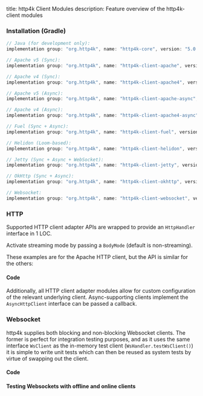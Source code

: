 title: http4k Client Modules
description: Feature overview of the http4k-client modules

### Installation (Gradle)

```groovy
// Java (for development only):
implementation group: "org.http4k", name: "http4k-core", version: "5.0.0.0"

// Apache v5 (Sync): 
implementation group: "org.http4k", name: "http4k-client-apache", version: "5.0.0.0"

// Apache v4 (Sync): 
implementation group: "org.http4k", name: "http4k-client-apache4", version: "5.0.0.0"

// Apache v5 (Async): 
implementation group: "org.http4k", name: "http4k-client-apache-async", version: "5.0.0.0"

// Apache v4 (Async): 
implementation group: "org.http4k", name: "http4k-client-apache4-async", version: "5.0.0.0"

// Fuel (Sync + Async): 
implementation group: "org.http4k", name: "http4k-client-fuel", version: "5.0.0.0"

// Helidon (Loom-based): 
implementation group: "org.http4k", name: "http4k-client-helidon", version: "5.0.0.0"

// Jetty (Sync + Async + WebSocket): 
implementation group: "org.http4k", name: "http4k-client-jetty", version: "5.0.0.0"

// OkHttp (Sync + Async): 
implementation group: "org.http4k", name: "http4k-client-okhttp", version: "5.0.0.0"

// Websocket: 
implementation group: "org.http4k", name: "http4k-client-websocket", version: "5.0.0.0"
```

### HTTP
Supported HTTP client adapter APIs are wrapped to provide an `HttpHandler` interface in 1 LOC.

Activate streaming mode by passing a `BodyMode` (default is non-streaming).

These examples are for the Apache HTTP client, but the API is similar for the others:

#### Code [<img class="octocat"/>](https://github.com/http4k/http4k/blob/master/src/docs/guide/reference/clients/example_http.kt)

<script src="https://gist-it.appspot.com/https://github.com/http4k/http4k/blob/master/src/docs/guide/reference/clients/example_http.kt"></script>

Additionally, all HTTP client adapter modules allow for custom configuration of the relevant underlying client. Async-supporting clients implement the `AsyncHttpClient` interface can be passed a callback.

### Websocket
http4k supplies both blocking and non-blocking Websocket clients. The former is perfect for integration testing purposes, and as it uses the same interface `WsClient` as the in-memory test client (`WsHandler.testWsClient()`) it is simple to write unit tests which can then be reused as system tests by virtue of swapping out the client.

#### Code [<img class="octocat"/>](https://github.com/http4k/http4k/blob/master/src/docs/guide/reference/clients/example_websocket.kt)

<script src="https://gist-it.appspot.com/https://github.com/http4k/http4k/blob/master/src/docs/guide/reference/clients/example_websocket.kt"></script>

#### Testing Websockets with offline and online clients [<img class="octocat"/>](https://github.com/http4k/http4k/blob/master/src/docs/guide/reference/clients/TestingWebsockets.kt)

<script src="https://gist-it.appspot.com/https://github.com/http4k/http4k/blob/master/src/docs/guide/reference/clients/TestingWebsockets.kt"></script>
